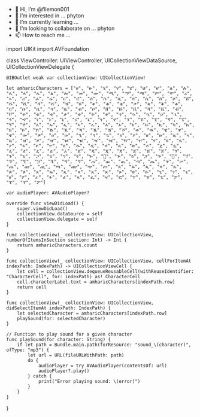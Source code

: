 - 👋 Hi, I’m @filemon001
- 👀 I’m interested in ... phyton 
- 🌱 I’m currently learning ... 
- 💞️ I’m looking to collaborate on ... phyton 
- 📫 How to reach me ...

<!---
filemon001/filemon001 is a ✨ special ✨ repository because its `README.md` (this file) appears on your GitHub profile.
You can click the Preview link to take a look at your changes.
--->
import UIKit
import AVFoundation

class ViewController: UIViewController, UICollectionViewDataSource, UICollectionViewDelegate {

    @IBOutlet weak var collectionView: UICollectionView!

    let amharicCharacters = ["ሀ", "ሁ", "ሂ", "ሃ", "ሄ", "ህ", "ሆ", "ለ", "ሉ", "ሊ", "ላ", "ሌ", "ል", "ሎ", "መ", "ሙ", "ሚ", "ማ", "ሜ", "ም", "ሞ", "ረ", "ሩ", "ሪ", "ራ", "ሬ", "ር", "ሮ", "ሰ", "ሱ", "ሲ", "ሳ", "ሴ", "ስ", "ሶ", "ሸ", "ሹ", "ሺ", "ሻ", "ሼ", "ሽ", "ሾ", "ቀ", "ቁ", "ቂ", "ቃ", "ቄ", "ቅ", "ቆ", "በ", "ቡ", "ቢ", "ባ", "ቤ", "ብ", "ቦ", "ቨ", "ቩ", "ቪ", "ቫ", "ቬ", "ቭ", "ቮ", "ተ", "ቱ", "ቲ", "ታ", "ቴ", "ት", "ቶ", "ኀ", "ኁ", "ኂ", "ኃ", "ኄ", "ኅ", "ኆ", "ነ", "ኑ", "ኒ", "ና", "ኔ", "ን", "ኖ", "ኘ", "ኙ", "ኚ", "ኛ", "ኜ", "ኝ", "ኞ", "አ", "ኡ", "ኢ", "ኣ", "ኤ", "እ", "ኦ", "ከ", "ኩ", "ኪ", "ካ", "ኬ", "ክ", "ኮ", "ኸ", "ኹ", "ኺ", "ኻ", "ኼ", "ኽ", "ኾ", "ወ", "ዉ", "ዊ", "ዋ", "ዌ", "ው", "ዎ", "ዐ", "ዑ", "ዒ", "ዓ", "ዔ", "ዕ", "ዖ", "ዘ", "ዙ", "ዚ", "ዛ", "ዜ", "ዝ", "ዞ", "ዠ", "ዡ", "ዢ", "ዣ", "ዤ", "ዥ", "ዦ", "የ", "ዩ", "ዪ", "ያ", "ዬ", "ይ", "ዮ", "ደ", "ዱ", "ዲ", "ዳ", "ዴ", "ድ", "ዶ", "ዸ", "ዹ", "ዺ", "ዻ", "ዼ", "ዽ", "ዾ", "ጀ", "ጁ", "ጂ", "ጃ", "ጄ", "ጅ", "ጆ", "ገ", "ጉ", "ጊ", "ጋ", "ጌ", "ግ", "ጎ", "ጐ", "጑", "ጒ", "ጓ", "ጔ", "ጕ", "጖", "ጘ", "ጙ", "ጚ", "ጛ", "ጜ", "ጝ", "ጞ", "ጠ", "ጡ", "ጢ", "ጣ", "ጤ", "ጥ", "ጦ", "ጨ", "ጩ", "ጪ", "ጫ", "ጬ", "ጭ", "ጮ", "ጰ", "ጱ", "ጲ", "ጳ", "ጴ", "ጵ", "ጶ", "ጸ", "ጹ", "ጺ", "ጻ", "ጼ", "ጽ", "ጾ", "ፀ", "ፁ", "ፂ", "ፃ", "ፄ", "ፅ", "ፆ", "ፈ", "ፉ", "ፊ", "ፋ", "ፌ", "ፍ", "ፎ", "ፐ", "ፑ", "ፒ", "ፓ", "ፔ", "ፕ", "ፖ"]

    var audioPlayer: AVAudioPlayer?

    override func viewDidLoad() {
        super.viewDidLoad()
        collectionView.dataSource = self
        collectionView.delegate = self
    }

    func collectionView(_ collectionView: UICollectionView, numberOfItemsInSection section: Int) -> Int {
        return amharicCharacters.count
    }

    func collectionView(_ collectionView: UICollectionView, cellForItemAt indexPath: IndexPath) -> UICollectionViewCell {
        let cell = collectionView.dequeueReusableCell(withReuseIdentifier: "CharacterCell", for: indexPath) as! CharacterCell
        cell.characterLabel.text = amharicCharacters[indexPath.row]
        return cell
    }

    func collectionView(_ collectionView: UICollectionView, didSelectItemAt indexPath: IndexPath) {
        let selectedCharacter = amharicCharacters[indexPath.row]
        playSound(for: selectedCharacter)
    }

    // Function to play sound for a given character
    func playSound(for character: String) {
        if let path = Bundle.main.path(forResource: "sound_\(character)", ofType: "mp3") {
            let url = URL(fileURLWithPath: path)
            do {
                audioPlayer = try AVAudioPlayer(contentsOf: url)
                audioPlayer?.play()
            } catch {
                print("Error playing sound: \(error)")
            }
        }
    }
}